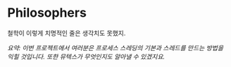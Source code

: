 # **Philosophers**

철학이 이렇게 치명적인 줄은 생각치도 못했지.

_요약: 이번 프로젝트에서 여러분은 프로세스 스레딩의 기본과 스레드를 만드는 방법을 익힐 것입니다. 또한 뮤텍스가 무엇인지도 알아낼 수 있겠지요._

